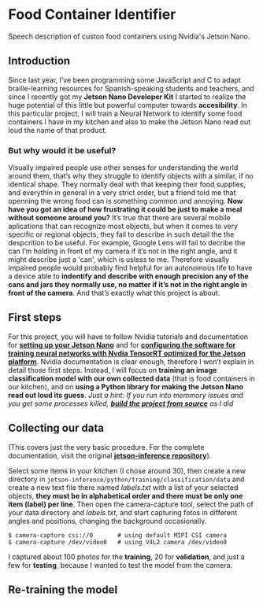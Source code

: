 # Food Container Identifier
Speech description of custon food containers using Nvidia's Jetson Nano.

## Introduction
Since last year, I’ve been programming some JavaScript and C to adapt braille-learning resources for Spanish-speaking students and teachers, and since I recently got my **Jetson Nano Developer Kit** I started to realize the huge potential of this little but powerful computer towards **accesibility**.
In this particular project, I will train a Neural Network to identify some food containers I have in my kitchen and also to make the Jetson Nano read out loud the name of that product.

### But why would it be useful?
Visually impaired people use other senses for understanding the world around them, that’s why they struggle to identify objects with a similar, if no identical shape. They normally deal with that keeping their food supplies, and everythin in general in a very strict order, but a friend told me that openning the wrong food can is something common and annoying. **Now have you got an idea of how frustrating it could be just to make a meal without someone around you?**
It’s true that there are several mobile aplications that can recognize most objects, but when it comes to very specific or regional objects, they fail to describe in such detail the the despcrition to be useful. For example, Google Lens will fail to decribe the can I’m holding in front of my camera if it’s not in the right angle, and it might describe just a 'can', which is usless to me. Therefore visually impaired people would probably find helpful for an autonomous life to have a device able to **indentify and describe with enough precision any of the cans and jars they normally use, no matter if it’s not in the right angle in front of the camera**. And that’s exactly what this project is about.

## First steps
For this project, you will have to follow Nvidia tutorials and documentation for [**setting up your Jetson Nano**](https://developer.nvidia.com/embedded/learn/get-started-jetson-nano-2gb-devkit) and for [**configuring the software for training neural networks with Nvdia TensorRT optimized for the Jetson platform**](https://github.com/dusty-nv/jetson-inference).
Nvidia documentation is clear enough, therefore I won’t explain in detail those first steps. Instead, I will focus on **training an image classification model with our own collected data** (that is food containers in our kitchen), and on **using a Python library for making the Jetson Nano read out loud its guess**.
*Just a hint: If you run into memmory issues and you get some processes killed, [**build the project from source**](https://github.com/dusty-nv/jetson-inference/blob/master/docs/building-repo-2.md) as I did*

## Collecting our data
(This covers just the very basic procedure. For the complete documentation, visit the original [**jetson-inference repository**](https://github.com/dusty-nv/jetson-inference/blob/master/docs/pytorch-collect.md)).

Select some items in your kitchen (I chose around 30), then create a new directory in `jetson-inference/python/training/classification/data` and create a new text file there named *labels.txt* with a list of your selected objects, **they must be in alphabetical order and there must be only one item (label) per line**.
Then open the camera-capture tool, select the path of your data directory and *labels.txt*, and start capturing fotos in different angles and positions, changing the background occasionally.

```
$ camera-capture csi://0       # using default MIPI CSI camera
$ camera-capture /dev/video0   # using V4L2 camera /dev/video0
```
I captured about 100 photos for the **training**, 20 for **validation**, and just a few for **testing**, because I wanted to test the model from the camera.

## Re-training the model
